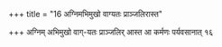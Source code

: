 +++
title = "16 अग्निमभिमुखो वाग्यतः प्राञ्जलिरास्त"

+++
अग्निम् अभिमुखो वाग्-यतः प्राञ्जलिर् आस्त आ कर्मणः पर्यवसानात् १६